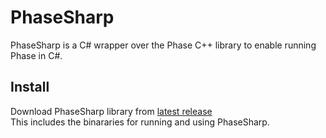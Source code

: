# PhaseSharp
PhaseSharp is a C# wrapper over the Phase C++ library to enable running Phase in C#.

## Install
Download PhaseSharp library from [latest release](https://github.com/i3drobotics/phase-sharp/releases)  
This includes the binararies for running and using PhaseSharp.